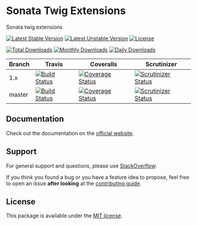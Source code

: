 # Sonata Twig Extensions

Sonata twig extensions

[![Latest Stable Version](https://poser.pugx.org/sonata-project/twig-extensions/v/stable)](https://packagist.org/packages/sonata-project/twig-extensions)
[![Latest Unstable Version](https://poser.pugx.org/sonata-project/twig-extensions/v/unstable)](https://packagist.org/packages/sonata-project/twig-extensions)
[![License](https://poser.pugx.org/sonata-project/twig-extensions/license)](https://packagist.org/packages/sonata-project/twig-extensions)

[![Total Downloads](https://poser.pugx.org/sonata-project/twig-extensions/downloads)](https://packagist.org/packages/sonata-project/twig-extensions)
[![Monthly Downloads](https://poser.pugx.org/sonata-project/twig-extensions/d/monthly)](https://packagist.org/packages/sonata-project/twig-extensions)
[![Daily Downloads](https://poser.pugx.org/sonata-project/twig-extensions/d/daily)](https://packagist.org/packages/sonata-project/twig-extensions)

Branch | Travis | Coveralls | Scrutinizer |
------ | ------ | --------- | ----------- |
1.x   | [![Build Status][travis_stable_badge]][travis_stable_link]     | [![Coverage Status][coveralls_stable_badge]][coveralls_stable_link]     | [![Scrutinizer Status][scrutinizer_stable_badge]][scrutinizer_stable_link] |
master | [![Build Status][travis_unstable_badge]][travis_unstable_link] | [![Coverage Status][coveralls_unstable_badge]][coveralls_unstable_link] | [![Scrutinizer Status][scrutinizer_unstable_badge]][scrutinizer_unstable_link] |

## Documentation

Check out the documentation on the [official website](https://sonata-project.org/bundles/twig-extensions).

## Support

For general support and questions, please use [StackOverflow](http://stackoverflow.com/questions/tagged/sonata).

If you think you found a bug or you have a feature idea to propose, feel free to open an issue
**after looking** at the [contributing guide](CONTRIBUTING.md).

## License

This package is available under the [MIT license](LICENSE).

[travis_stable_badge]: https://travis-ci.org/sonata-project/twig-extensions.svg?branch=1.x
[travis_stable_link]: https://travis-ci.org/sonata-project/twig-extensions
[travis_unstable_badge]: https://travis-ci.org/sonata-project/twig-extensions.svg?branch=master
[travis_unstable_link]: https://travis-ci.org/sonata-project/twig-extensions

[coveralls_stable_badge]: https://coveralls.io/repos/github/sonata-project/twig-extensions/badge.svg?branch=1.x
[coveralls_stable_link]: https://coveralls.io/github/sonata-project/twig-extensions?branch=1.x
[coveralls_unstable_badge]: https://coveralls.io/repos/github/sonata-project/twig-extensions/badge.svg?branch=master
[coveralls_unstable_link]: https://coveralls.io/github/sonata-project/twig-extensions?branch=master

[scrutinizer_stable_badge]: https://scrutinizer-ci.com/g/sonata-project/twig-extensions/badges/quality-score.png?b=1.x
[scrutinizer_stable_link]: https://scrutinizer-ci.com/g/sonata-project/twig-extensions/?branch=1.x
[scrutinizer_unstable_badge]: https://scrutinizer-ci.com/g/sonata-project/twig-extensions/badges/quality-score.png?b=master
[scrutinizer_unstable_link]: https://scrutinizer-ci.com/g/sonata-project/twig-extensions/?branch=master
